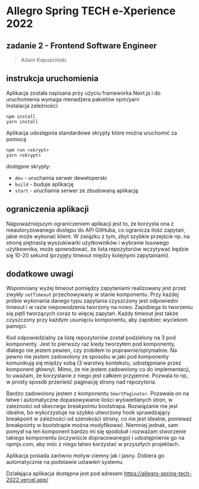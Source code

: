 # Allegro Spring TECH e-Xperience 2022

## zadanie 2 - Frontend Software Engineer

> Adam Kapuściński

## instrukcja uruchomienia

Aplikacja została napisana przy użyciu frameworka Next.js i do uruchomienia wymaga menadżera pakietów npm/yarn \
Instalacja zależności:

```
npm install
yarn install
```

Aplikacja udostępnia standardowe skrypty które można uruchomić za pomocą

```
npm run <skrypt>
yarn <skrypt>
```

dostępne skrypty:

- `dev` - uruchamia serwer deweloperski
- `build` - buduje aplikację
- `start` - uruchamia serwer ze zbudowaną aplikacją

## ograniczenia aplikacji

Najpoważniejszym ograniczeniem aplikacji jest to, że korzysta ona z nieautoryzowanego dostępu do API GitHuba, co ogranicza ilość zapytań, jakie może wykonać klient. W związku z tym, zbyt szybkie przejście np. na stronę piętnastą wyszukiwarki użytkowników i wybranie losowego użytkownika, może spowodować, że lista repozytoriów wczytywać będzie się 10-20 sekund (przyjęty timeout między kolejnymi zapytaniami).

## dodatkowe uwagi

Wspomniany wyżej timeout pomiędzy zapytaniami realizowany jest przez zwykły `setTimeout` przechowywany w stanie komponentu. Przy każdej próbie wykonania danego typu zapytania czyszczony jest odpowiedni timeout i w razie niepowodzenia tworzony na nowo. Zapobiega to tworzeniu się pętli tworzących coraz to więcej zapytań. Każdy timeout jest także czyszczony przy każdym usunięciu komponentu, aby zapobiec wyciekom pamięci.

Kod odpowiedzialny za listę repozytoriów został podzielony na 3 pod komponenty. Jest to pierwszy raz kiedy tworzyłem pod komponenty, dlatego nie jestem pewien, czy zrobiłem to poprawnie/optymalnie. Na pewno nie jestem zadowolony ze sposobu w jaki pod komponenty komunikują się między sobą (3 warstwy kontekstu, udostępniane przez komponent główny). Mimo, że nie jestem zadowolony co do implementacji, to uważam, że korzystanie z niego jest całkiem przyjemne. Pozwala to np, w prosty sposób przenieść paginację strony nad repozytoria.

Bardzo zadowolony jestem z komponentu `SmartPaginator`. Pozawala on na łatwe i automatyczne dopasowywanie ilości wyświetlanych stron, w zależności od obecnego breakpointu bootstrapa. Rozwiązanie nie jest idealne, bo wykorzystuje na szybko utworzony hook sprawdzający breakpoint w zależności od szerokości strony, co nie jest idealne, ponieważ breakpointy w bootstrapie można modyfikować. Niemniej jednak, sam pomysł na ten komponent bardzo mi się spodobał i rozważam stworzenie takiego komponentu (oczywiście dopracowanego) i udostępnienie go na npmjs.com, aby móc z niego łatwo korzystać w przyszłych projektach.

Aplikacja posiada zarówno motyw ciemny jak i jasny. Dobiera go automatycznie na podstawie ustawień systemu.

Działająca aplikacja dostępna jest pod adresem https://allegro-spring-tech-2022.vercel.app/
